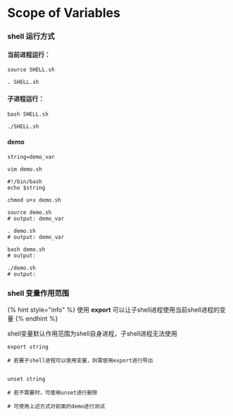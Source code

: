 # Scope of Variables

### shell 运行方式

#### 当前进程运行：

```
source SHELL.sh
```

```
. SHELL.sh
```

#### 子进程运行：

```
bash SHELL.sh
```

```
./SHELL.sh
```

#### demo

```
string=demo_var
```

```
vim demo.sh

#!/bin/bash
echo $string
```

```
chmod u+x demo.sh

source demo.sh
# output: demo_var

. demo.sh
# output: demo_var

bash demo.sh
# output: 

./demo.sh
# output: 
```



### shell 变量作用范围

{% hint style="info" %}
使用 **export** 可以让子shell进程使用当前shell进程的变量
{% endhint %}

shell变量默认作用范围为shell自身进程，子shell进程无法使用

```
export string

# 若要子shell进程可以使用变量，则需使用export进行导出


unset string

# 若不需要时，可使用unset进行删除
```

```
# 可使用上述方式对前面的demo进行测试
```

